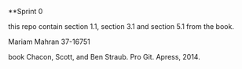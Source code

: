 **Sprint 0

this repo contain section 1.1, section 3.1 and section 5.1 from the book.

Mariam Mahran 37-16751

book Chacon, Scott, and Ben Straub. Pro Git. Apress, 2014.
